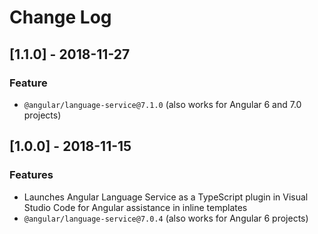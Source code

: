 # Change Log

## [1.1.0] - 2018-11-27

### Feature

- `@angular/language-service@7.1.0` (also works for Angular 6 and 7.0 projects)

## [1.0.0] - 2018-11-15

### Features

- Launches Angular Language Service as a TypeScript plugin in Visual Studio Code for Angular assistance in inline templates
- `@angular/language-service@7.0.4` (also works for Angular 6 projects)
